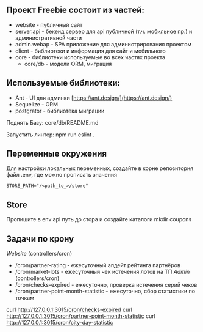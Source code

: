 ## Проект Freebie состоит из частей:

 - website - публичный сайт
 - server.api - бекенд сервер для api публичной (т.ч. мобильное пр.) и административной части
 - admin.webap - SPA приложение для администрирования проектом
 - client - библиотеки и информация для сайт и мобильного
 - core - библиотеки используемые во всех частях проекта
   - core/db - модели ORM, миграция

## Используемые библиотеки:

 - Ant - UI для админки [https://ant.design/](https://ant.design/)
 - Sequelize - ORM
 - postgrator - библиотека миграции

Поднять Базу:
core/db/README.md

Запустить линтер:
npm run eslint .

## Переменные окружения

Для настройки локальных переменных, создайте в корне репозитория файл .env, где можно прописать значения

```
STORE_PATH="/<path_to_>/store"
```

## Store
Пропишите в env api путь до стора и создайте каталоги
mkdir coupons

## Задачи по крону
*Website* (controllers/cron)
 - /cron/partner-rating - ежесуточный апдейт рейтинга партнёров
 - /cron/market-lots - ежесуточный чек истечения лотов на ТП
*Admin* (controllers/cron)
 - /cron/checks-expired - ежесуточно, проверка истечения серий чеков
 - /cron/partner-point-month-statistic - ежесуточно, сбор статистики по точкам

 curl http://127.0.0.1:3015/cron/checks-expired
 curl http://127.0.0.1:3015/cron/partner-point-month-statistic
 curl http://127.0.0.1:3015/cron/city-day-statistic
